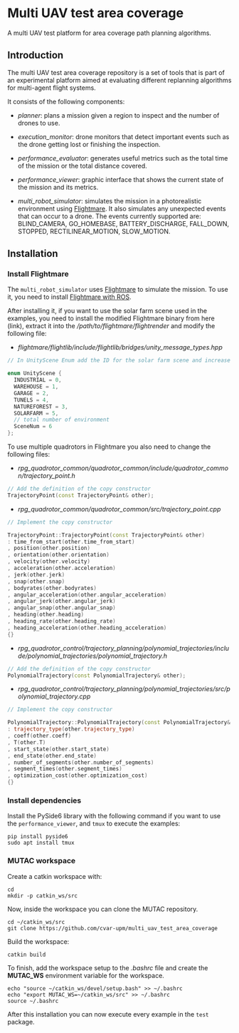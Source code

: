 # Multi UAV test area coverage

A multi UAV test platform for area coverage path planning algorithms.

## Introduction

The multi UAV test area coverage repository is a set of tools that is part of an experimental platform aimed at evaluating different replanning algorithms for multi-agent flight systems.

It consists of the following components:

- *planner*: plans a mission given a region to inspect and the number of drones to use.

- *execution_monitor*: drone monitors that detect important events such as the drone getting lost or finishing the inspection.

- *performance_evaluator*: generates useful metrics such as the total time of the mission or the total distance covered.

- *performance_viewer*: graphic interface that shows the current state of the mission and its metrics.

- *multi_robot_simulator*: simulates the mission in a photorealistic environment using [Flightmare](https://github.com/uzh-rpg/flightmare). It also simulates any unexpected events that can occur to a drone. The events currently supported are: BLIND_CAMERA, GO_HOMEBASE, BATTERY_DISCHARGE, FALL_DOWN, STOPPED, RECTILINEAR_MOTION, SLOW_MOTION.

## Installation

### Install Flightmare

The `multi_robot_simulator` uses [Flightmare](https://github.com/uzh-rpg/flightmare) to simulate the mission. To use it, you need to install [Flightmare with ROS](https://github.com/uzh-rpg/flightmare/wiki/Install-with-ROS).

After installing it, if you want to use the solar farm scene used in the examples, you need to install the modified Flightmare binary from here (link), extract it into the */path/to/flightmare/flightrender* and modify the following file:

- *flightmare/flightlib/include/flightlib/bridges/unity_message_types.hpp*

```cpp
// In UnityScene Enum add the ID for the solar farm scene and increase the number of scenes

enum UnityScene {
  INDUSTRIAL = 0,
  WAREHOUSE = 1,
  GARAGE = 2,
  TUNELS = 4,
  NATUREFOREST = 3,
  SOLARFARM = 5,
  // total number of environment
  SceneNum = 6
};
```

To use multiple quadrotors in Flightmare you also need to change the following files:

- *rpg_quadrotor_common/quadrotor_common/include/quadrotor_common/trajectory_point.h*

```cpp
// Add the definition of the copy constructor
TrajectoryPoint(const TrajectoryPoint& other);
```

- *rpg_quadrotor_common/quadrotor_common/src/trajectory_point.cpp*

```cpp
// Implement the copy constructor

TrajectoryPoint::TrajectoryPoint(const TrajectoryPoint& other)
: time_from_start(other.time_from_start)
, position(other.position)
, orientation(other.orientation)
, velocity(other.velocity)
, acceleration(other.acceleration)
, jerk(other.jerk)
, snap(other.snap)
, bodyrates(other.bodyrates)
, angular_acceleration(other.angular_acceleration)
, angular_jerk(other.angular_jerk)
, angular_snap(other.angular_snap)
, heading(other.heading)
, heading_rate(other.heading_rate)
, heading_acceleration(other.heading_acceleration)
{}
```

- *rpg_quadrotor_control/trajectory_planning/polynomial_trajectories/include/polynomial_trajectories/polynomial_trajectory.h*

```cpp
// Add the definition of the copy constructor
PolynomialTrajectory(const PolynomialTrajectory& other);
```

- *rpg_quadrotor_control/trajectory_planning/polynomial_trajectories/src/polynomial_trajectory.cpp*

```cpp
// Implement the copy constructor

PolynomialTrajectory::PolynomialTrajectory(const PolynomialTrajectory& other)
: trajectory_type(other.trajectory_type)
, coeff(other.coeff)
, T(other.T)
, start_state(other.start_state)
, end_state(other.end_state)
, number_of_segments(other.number_of_segments)
, segment_times(other.segment_times)
, optimization_cost(other.optimization_cost)
{}
```

### Install dependencies

Install the PySide6 library with the following command if you want to use the `performance_viewer`, and `tmux` to execute the examples:

```
pip install pyside6
sudo apt install tmux
```

### MUTAC workspace

Create a catkin workspace with:

```
cd
mkdir -p catkin_ws/src
```

Now, inside the workspace you can clone the MUTAC repository.

```
cd ~/catkin_ws/src
git clone https://github.com/cvar-upm/multi_uav_test_area_coverage
```

Build the workspace:

```
catkin build
```

To finish, add the workspace setup to the *.bashrc* file and create the **MUTAC_WS** environment variable for the workspace.

```
echo "source ~/catkin_ws/devel/setup.bash" >> ~/.bashrc
echo "export MUTAC_WS=~/catkin_ws/src" >> ~/.bashrc
source ~/.bashrc
```

After this installation you can now execute every example in the `test` package.
